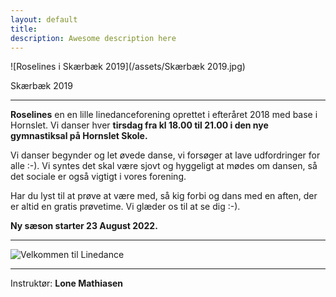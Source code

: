 ```yaml
---
layout: default
title:
description: Awesome description here
---
```


 ![Roselines i Skærbæk 2019](/assets/Skærbæk 2019.jpg)


Skærbæk 2019

---

**Roselines** en en lille linedanceforening oprettet i efteråret 2018 med base i Hornslet. Vi danser hver **tirsdag fra kl 18.00 til 21.00 i den nye gymnastiksal på Hornslet Skole.** 



Vi danser begynder og let øvede danse, vi forsøger at lave udfordringer for alle :-). Vi syntes det skal være sjovt og hyggeligt at mødes om dansen, så det sociale er også vigtigt i vores forening.

Har du lyst til at prøve at være med, så kig forbi og dans med en aften, der er altid en gratis prøvetime.
Vi glæder os til at se dig :-).


**Ny sæson starter 23 August 2022.**

---

![Velkommen til Linedance](/assets/Sæson2022.jpg)

---

Instruktør: **Lone Mathiasen**
